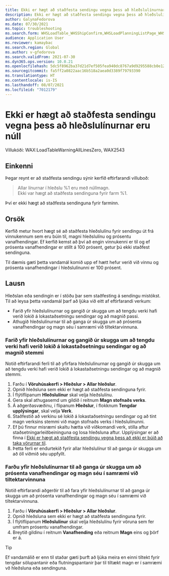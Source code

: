```yaml
---
title: Ekki er hægt að staðfesta sendingu vegna þess að hleðslulínurnar eru núll
description: Ekki er hægt að staðfesta sendingu vegna þess að hleðslulínurnar eru núll.
author: GalynaFedorova
ms.date: 07/30/2021
ms.topic: troubleshooting
ms.search.form: WHSLoadTable_WHSShipConfirm,WHSLoadPlanningListPage_WHSShipConfirm,WHSLoadPlanningWorkbench_WHSShipConfirm,WHSTransportLoad_WHSShipConfirm,WHSShipPlanningListPage_WHSShipConfirm,WHSShipmentDetails_WHSShipConfirm,WHSWorkTable_WHSShipConfirm,WHSWorkTableListPage_WHSShipConfirm,Dialog_WHSOutboundShipConfirmController_WHSOutboundShipConfirm
audience: Application User
ms.reviewer: kamaybac
ms.search.region: Global
ms.author: v-gfedorova
ms.search.validFrom: 2021-07-30
ms.dyn365.ops.version: 10.0.21
ms.openlocfilehash: 5dc5f8962ba37d21d7ef505fea940dc8767a9d9295588cb0e12e9eebe379a35c
ms.sourcegitcommit: fa5ff2a0822aac16b518a2aea0d3389f79793390
ms.translationtype: HT
ms.contentlocale: is-IS
ms.lasthandoff: 08/07/2021
ms.locfileid: "7012179"
---
```

# <a name="you-cant-confirm-a-shipment-because-load-lines-have-zero-quantity"></a>Ekki er hægt að staðfesta sendingu vegna þess að hleðslulínurnar eru núll

Villukóði: WAX:LoadTableWarningAllLinesZero, WAX2543

## <a name="symptoms"></a>Einkenni

Þegar reynt er að staðfesta sendingu sýnir kerfið eftirfarandi villuboð:

> Allar línurnar í hleðslu %1 eru með núllmagn.  
> Ekki var hægt að staðfesta sendinguna fyrir farm %1.

Því er ekki hægt að staðfesta sendinguna fyrir farminn.

## <a name="cause"></a>Orsök

Kerfið metur hvort hægt sé að staðfesta hleðslulínu fyrir sendingu út frá vinnukennum sem eru búin til, magni hleðslulínu og prósentu vanafhendingar. Ef kerfið kemst að því að engin vinnukenni er til og ef prósenta vanafhendingar er stillt á 100 prósent, getur þú ekki staðfest sendinguna.

Til dæmis gæti þetta vandamál komið upp ef hætt hefur verið við vinnu og prósenta vanafhendingar í hleðslulínunni er 100 prósent.

## <a name="resolution"></a>Lausn

Hleðslan eða sendingin er í stöðu þar sem staðfesting á sendingu mistókst. Til að leysa þetta vandamál þarf að ljúka við eitt af eftirfarandi verkum:

- Farið yfir hleðslulínurnar og gangið úr skugga um að tengdu verki hafi verið lokið á lokastaðsetningu sendingar og að magnið passi.
- Athugið hleðslulínurnar til að ganga úr skugga um að prósenta vanafhendingar og magn séu í samræmi við tiltektarvinnuna.

### <a name="review-your-load-lines-to-make-sure-that-all-the-related-work-has-been-completed-at-the-final-shipping-location-and-that-the-quantities-match"></a>Farið yfir hleðslulínurnar og gangið úr skugga um að tengdu verki hafi verið lokið á lokastaðsetningu sendingar og að magnið stemmi

Notið eftirfarandi ferli til að yfirfara hleðslulínurnar og gangið úr skugga um að tengdu verki hafi verið lokið á lokastaðsetningu sendingar og að magnið stemmi.

1. Farðu í **Vöruhúsakerfi \> Hleðslur \> Allar hleðslur**.
1. Opnið hleðsluna sem ekki er hægt að staðfesta sendinguna fyrir.
1. Í flýtiflipanum **Hleðslulínur** skal velja hleðslulínu.
1. Gera skal athugasemd um gildið í reitnum **Magn stofnaðs verks**.
1. Á aðgerðasvæðinu, í flipanum **Hleðslur**, í flokknum **Tengdar upplýsingar**, skal velja **Verk**.
1. Staðfestið að verkinu sé lokið á lokastaðsetningu sendingar og að tínt magn verksins stemmi við magn stofnaðs verks í hleðslulínunni.
1. Ef þú finnur misræmi skaltu hætta við viðkomandi verk, stilla aftur staðsetningarleiðbeininguna og losa hleðsluna aftur. Upplýsingar er að finna í [Ekki er hægt að staðfesta sendingu vegna þess að ekki er búið að taka vörurnar til](picked-quantity-is-not-on-final.md).
1. Þetta ferli er endurtekið fyrir allar hleðslulínur til að ganga úr skugga um að öll viðmið séu uppfyllt.

### <a name="review-your-load-lines-to-make-sure-that-the-underdelivery-percentage-and-quantities-are-aligned-with-the-picked-work"></a>Farðu yfir hleðslulínurnar til að ganga úr skugga um að prósenta vanafhendingar og magn séu í samræmi við tiltektarvinnuna

Notið eftirfarandi aðgerðir til að fara yfir hleðslulínurnar til að ganga úr skugga um að prósenta vanafhendingar og magn séu í samræmi við tiltektarvinnuna.

1. Farðu í **Vöruhúsakerfi \> Hleðslur \> Allar hleðslur**.
1. Opnið hleðsluna sem ekki er hægt að staðfesta sendinguna fyrir.
1. Í flýtiflipanum **Hleðslulínur** skal velja hleðslulínu fyrir vöruna sem fer umfram prósentu vanafhendingar.
1. Breytið gildinu í reitnum **Vanafhending** eða reitnum **Magn** eins og þörf er á.

> [!TIP]
> Ef vandamálið er enn til staðar gæti þurft að ljúka meira en einni tiltekt fyrir tengdar sölupantanir eða flutningspantanir þar til tiltækt magn er í samræmi vð hleðsluna eða sendinguna.
